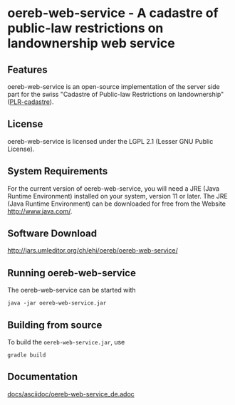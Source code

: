 # oereb-web-service - A cadastre of public-law restrictions on landownership web service

## Features
oereb-web-service is an open-source implementation of the server side part for the swiss "Cadastre of Public-law Restrictions on landownership" ([PLR-cadastre](https://www.cadastre.ch/en/oereb.html)).

## License
oereb-web-service is licensed under the LGPL 2.1 (Lesser GNU Public License).

## System Requirements
For the current version of oereb-web-service, you will need a JRE (Java Runtime Environment) installed on your system, version 11 or later.
The JRE (Java Runtime Environment) can be downloaded for free from the Website <http://www.java.com/>.

## Software Download 
<http://jars.umleditor.org/ch/ehi/oereb/oereb-web-service/>

## Running oereb-web-service
The oereb-web-service can be started with

    java -jar oereb-web-service.jar

## Building from source
To build the `oereb-web-service.jar`, use

    gradle build

## Documentation
[docs/asciidoc/oereb-web-service_de.adoc](docs/asciidoc/oereb-web-service_de.adoc)


